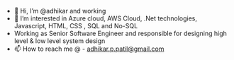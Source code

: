 - 👋 Hi, I’m @adhikar and working 
- 👀 I’m interested in Azure cloud, AWS Cloud, .Net technologies, Javascript, HTML, CSS , SQL and No-SQL
- Working as Senior Software Engineer and responsible for designing high level & low level system design
- 📫 How to reach me @ - adhikar.p.patil@gmail.com

<!---
adhikar/adhikar is a ✨ special ✨ repository because its `README.md` (this file) appears on your GitHub profile.
You can click the Preview link to take a look at your changes.
--->
